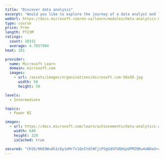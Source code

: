 ```yaml
---
title: "Discover data analysis"
excerpt: "Would you like to explore the journey of a data analyst and learn how a data analyst tells a story with data? In this module, you will explore the different roles in data and learn the different tasks of a data analyst."
webUrl: https://docs.microsoft.com/en-us/learn/modules/data-analytics-microsoft/
type: course
price: Free
length: PT23M
ratings:
  count: 10331
  average: 4.7857904
heat: 101

provider:
  name: Microsoft Learn
  domain: microsoft.com
  images:
    - url: /assets/images/organizations/microsoft.com-50x50.jpg
      width: 50
      height: 50

levels:
  - Intermediate

topics:
  - Power BI

images:
  - url: https://docs.microsoft.com/learn/achievements/data-analytics-and-microsoft-social.png
    width: 640
    height: 320
    isCached: true

secured: "CH16/0bE9WudG1c8y1eMrTv1QnItdlNfjiPSgGdSFUQbGpUPMZ9Ru4oNDoU+cWk4e3/qpLAif9KJ+p30OmhqRDlU4bBeC1KSJCcl4VEhSd9RYM++CdGRAOQ/77Y2pVjONc1AfkOhJuONXTfy6+3nMsVYjoq8PMOuh7vlhj1FjOtR0wHgazu2BZbmLe5xjSveS8gzCdl++5DRs9oc/IhzFOMPTWzODGl17AERfnQoUxVPi4QbPpbC8Pc54ERvZYycuvAbmt+NH2Cqec+p48nT98m7x5Blva+X69K6iCHDn9qe5jjV6/k4wjL9BtPxBWiTtWXrO9Gk+AJrUS83lrTb/jQCp/2vy6125sElHkSx5PhnjzMHwbOBBr6vZbfMvahUcllEnLHP5HdoGc2lsRmtXlFHSow1OiDlZifQZuRGsPI=;gFsTHuaN47leAj75HLtMvw=="
---
```


